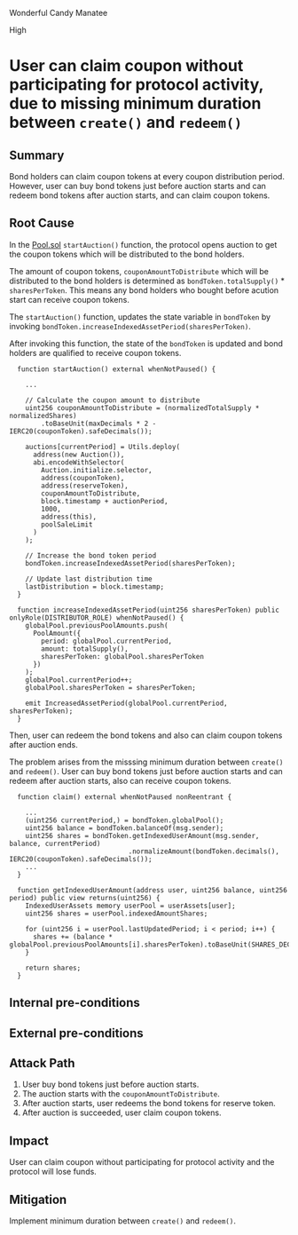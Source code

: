 Wonderful Candy Manatee

High

# User can claim coupon without participating for protocol activity, due to missing minimum duration between `create()` and `redeem()`

## Summary
Bond holders can claim coupon tokens at every coupon distribution period. However, user can buy bond tokens just before auction starts and can redeem bond tokens after auction starts, and can claim coupon tokens.

## Root Cause

In the [Pool.sol](https://github.com/sherlock-audit/2024-12-plaza-finance/blob/14a962c52a8f4731bbe4655a2f6d0d85e144c7c2/plaza-evm/src/Pool.sol#L530-L571) `startAuction()` function, the protocol opens auction to get the coupon tokens which will be distributed to the bond holders.

The amount of coupon tokens, `couponAmountToDistribute`  which will be distributed to the bond holders is determined as `bondToken.totalSupply()` * `sharesPerToken`. This means any bond holders who bought before acution start can receive coupon tokens.

The `startAuction()` function, updates the state variable in `bondToken` by invoking `bondToken.increaseIndexedAssetPeriod(sharesPerToken)`.

After invoking this function, the state of the `bondToken` is updated and bond holders are qualified to receive coupon tokens.

```solidity
  function startAuction() external whenNotPaused() {

    ...

    // Calculate the coupon amount to distribute
    uint256 couponAmountToDistribute = (normalizedTotalSupply * normalizedShares)
        .toBaseUnit(maxDecimals * 2 - IERC20(couponToken).safeDecimals());

    auctions[currentPeriod] = Utils.deploy(
      address(new Auction()),
      abi.encodeWithSelector(
        Auction.initialize.selector,
        address(couponToken),
        address(reserveToken),
        couponAmountToDistribute,
        block.timestamp + auctionPeriod,
        1000,
        address(this),
        poolSaleLimit
      )
    );

    // Increase the bond token period
    bondToken.increaseIndexedAssetPeriod(sharesPerToken);

    // Update last distribution time
    lastDistribution = block.timestamp;
  }
```

```solidity
  function increaseIndexedAssetPeriod(uint256 sharesPerToken) public onlyRole(DISTRIBUTOR_ROLE) whenNotPaused() {
    globalPool.previousPoolAmounts.push(
      PoolAmount({
        period: globalPool.currentPeriod,
        amount: totalSupply(),
        sharesPerToken: globalPool.sharesPerToken
      })
    );
    globalPool.currentPeriod++;
    globalPool.sharesPerToken = sharesPerToken;

    emit IncreasedAssetPeriod(globalPool.currentPeriod, sharesPerToken);
  }
```
Then, user can redeem the bond tokens and also can claim coupon tokens after auction ends.

The problem arises from the misssing minimum duration between `create()` and `redeem()`. User can buy bond tokens just before auction starts and can redeem after auction starts, also can receive coupon tokens.

```solidity
  function claim() external whenNotPaused nonReentrant {

    ...
    (uint256 currentPeriod,) = bondToken.globalPool();
    uint256 balance = bondToken.balanceOf(msg.sender);
    uint256 shares = bondToken.getIndexedUserAmount(msg.sender, balance, currentPeriod)
                              .normalizeAmount(bondToken.decimals(), IERC20(couponToken).safeDecimals());
    ...
  }
```

```solidity
  function getIndexedUserAmount(address user, uint256 balance, uint256 period) public view returns(uint256) {
    IndexedUserAssets memory userPool = userAssets[user];
    uint256 shares = userPool.indexedAmountShares;

    for (uint256 i = userPool.lastUpdatedPeriod; i < period; i++) {
      shares += (balance * globalPool.previousPoolAmounts[i].sharesPerToken).toBaseUnit(SHARES_DECIMALS);
    }

    return shares;
  }
```
## Internal pre-conditions


## External pre-conditions


## Attack Path
1. User buy bond tokens just before auction starts.
2. The auction starts with the `couponAmountToDistribute`.
3. After auction starts, user redeems the bond tokens for reserve token.
4. After auction is succeeded, user claim coupon tokens.

## Impact
User can claim coupon without participating for protocol activity and the protocol will lose funds.

## Mitigation

Implement minimum duration between `create()` and `redeem()`.